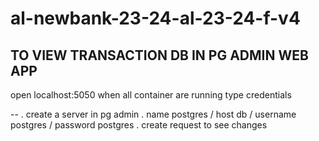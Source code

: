 # al-newbank-23-24-al-23-24-f-v4


## TO VIEW TRANSACTION DB IN PG ADMIN WEB APP
open localhost:5050 when all container are running
type credentials

-- . create a server in pg admin
    . name postgres / host db / username postgres / password postgres
    . create request to see changes 